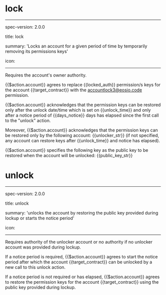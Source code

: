 <h1 class="contract">lock</h1>

---

spec-version: 2.0.0

title: lock

summary: 'Locks an account for a given period of time by temporarily removing its permissions keys'

icon:

---

Requires the account's owner authority.

{{$action.account}} agrees to replace {{locked_auth}} permission/s keys for the account {{target_contract}} with the accountlock3@eosio.code permission.

{{$action.account}} acknowledges that the permission keys can be restored only after the unlock date/time which is set on {{unlock_time}} and only after a notice period of {{days_notice}} days has elapsed since the first call to the "unlock" action.

Moreover, {{$action.account}} acknowledges that the permission keys can be restored only by the following account: {{unlocker_str}} (if not specified, any account can restore keys after {{unlock_time}} and notice has elapsed).

{{$action.account}} specifies the following key as the public key to be restored when the account will be unlocked: {{public_key_str}}



<h1 class="contract">unlock</h1>

---

spec-version: 2.0.0

title: unlock

summary: 'unlocks the account by restoring the public key provided during lockup or starts the notice period'

icon:

---

Requires authority of the unlocker account or no authority if no unlocker account was provided during lockup.

If a notice period is required, {{$action.account}} agrees to start the notice period after which the account {{target_contract}} can be unlocked by a new call to this unlock action.

If a notice period is not required or has elapsed, {{$action.account}} agrees to restore the permission keys for the account {{target_contract}} using the public key provided during lockup.



